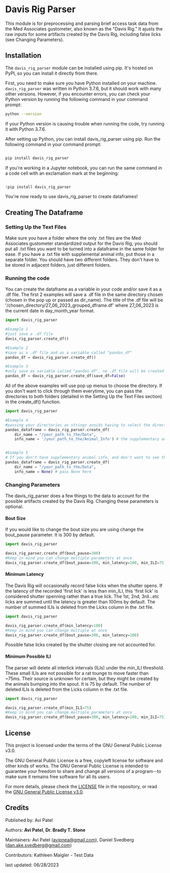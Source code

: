 

# Davis Rig Parser

This module is for preprocessing and parsing brief access task data from the Med Associates gustometer, also known as the "Davis Rig." It ajusts the raw inputs for  some artifacts created by the Davis Rig, including false licks (see Changing Parameters). 

## Installation

The `davis_rig_parser` module can be installed using pip. It's hosted on PyPI, so you can install it directly from there.

First, you need to make sure you have Python installed on your machine. `davis_rig_parser` was written in Python 3.7.6, but it should work with many other versions. However, if you encounter errors, you can check your Python version by running the following command in your command prompt:

```bash
python --version
```
If your Python version is causing trouble when running the code, try running it with Python 3.7.6.

After setting up Python, you can install davis_rig_parser using pip. Run the following command in your command prompt:

```bash

pip install davis_rig_parser

```
If you're working in a Jupyter notebook, you can run the same command in a code cell with an exclamation mark at the beginning:

```python

!pip install davis_rig_parser
```
You're now ready to use davis_rig_parser to create dataframes!

## Creating The Dataframe

### Setting Up the Text Files

Make sure you have a folder where the only .txt files are the Med Associates gustometer standardized output for the Davis Rig, you should put all .txt files you want to be turned into a dataframe in the same folder for ease. If you have a .txt file with supplemental animal info, put those in a separate folder. You should have two different folders. They don't have to be stored in adjacent folders, just different folders.

### Running the code

You can create the dataframe as a variable in your code and/or save it as a .df file. The first 2 examples will save a .df file in the same directory chosen (chosen in the pop up or passed as dir_name). The title of the .df file will be '/chosen_directory/27_06_2023_grouped_dframe.df' where 27_06_2023 is the current date in day_month_year format. 
```python
import davis_rig_parser

#Example 1
#just save a .df file
davis_rig_parser.create_df()

#Example 2
#save as a .df file and as a variable called "pandas_df"
pandas_df = davis_rig_parser.create_df()

#Example 3
#only save as variable called "pandas_df", no .df file will be created
pandas_df = davis_rig_parser.create_df(save_df=False)
```

All of the above examples will use pop up menus to choose the directory. If you don't want to click through them everytime, you can pass the directories to both folders (detailed in the Setting Up the Text Files section) in the create_df() function. 

```python
import davis_rig_parser 

#Example 4
#passing your directories as strings avoids having to select the directories manually.
pandas_dataframe = davis_rig_parser.create_df(
    dir_name = "/your_path_to_the/Data", 
    info_name = '/your_path_to_the/Animal_Info') # the supplementary animal info.


#Example 5
# If you don't have supplementary animal info, and don't want to see the pop-up every time, pass None into info_name.
pandas_dataframe = davis_rig_parser.create_df(
    dir_name = "/your_path_to_the/Data", 
    info_name = None) # pass None here
```
### Changing Parameters

The davis_rig_parser does a few things to the data to account for the possible artifacts created by the Davis Rig. Changing these parameters is optional.

#### Bout Size

If you would like to change the bout size you are using change the bout_pause parameter. It is 300 by default. 

```python
import davis_rig_parser

davis_rig_parser.create_df(bout_pause=300)
#Keep in mind you can change multiple parameters at once
davis_rig_parser.create_df(bout_pause=300, min_latency=100, min_ILI=75)
```
#### Minimum Latency

The Davis Rig will occasionally record false licks when the shutter opens. If the latency of the recorded 'first lick' is less than min_ILI, this 'first lick' is considered shutter openning rather than a true lick. The 1st, 2nd, 3rd...etc licks are summed until the latency is greater than 100ms by default. The number of summed ILIs is deleted from the Licks column in the .txt file. 
```python
import davis_rig_parser

davis_rig_parser.create_df(min_latency=100)
#Keep in mind you can change multiple at once
davis_rig_parser.create_df(bout_pause=300, min_latency=100)

```
Possible false licks created by the shutter closing are not accounted for. 
#### Minimum Possible ILI

The parser will delete all interlick intervals (ILIs) under the min_ILI threshold. These small ILIs are not possible for a rat tounge to move faster than ~75ms. Their source is unknown for certain, but they might be created by the animals bumping into the spout. It is 75 by default. The number of deleted ILIs is deleted from the Licks column in the .txt file. 
```python
import davis_rig_parser

davis_rig_parser.create_df(min_ILI=75)
#Keep in mind you can change multiple parameters at once
davis_rig_parser.create_df(bout_pause=300, min_latency=100, min_ILI=75)
```

## License

This project is licensed under the terms of the GNU General Public License v3.0.

The GNU General Public License is a free, copyleft license for software and other kinds of works. The GNU General Public License is intended to guarantee your freedom to share and change all versions of a program--to make sure it remains free software for all its users.

For more details, please check the [LICENSE](./LICENSE) file in the repository, or read the [GNU General Public License v3.0](https://www.gnu.org/licenses/gpl-3.0.en.html).

## Credits

Published by:
Avi Patel

Authors:
**Avi Patel**, 
**Dr. Bradly T. Stone**

Maintainers:
Avi Patel (avipnea@gmail.com),
Daniel Svedberg (dan.ake.svedberg@gmail.com)

Contributors:
Kathleen Maigler - Test Data

last updated: 06/28/2023
